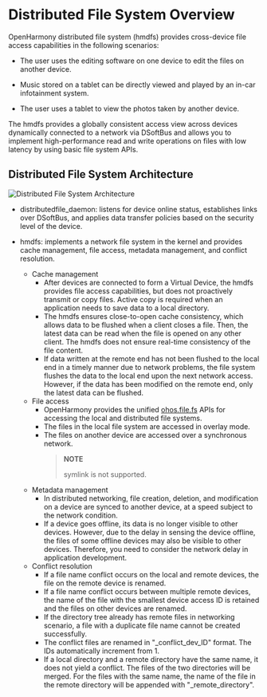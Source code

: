 # Distributed File System Overview
<!--Kit: Core File Kit-->
<!--Subsystem: FileManagement-->
<!--Owner: @wang_zhangjun; @zhuangzhuang-->
<!--SE: @wang_zhangjun; @zhuangzhuang; @renguang1116-->
<!--TSE: @liuhonggang123; @yue-ye2; @juxiaopang-->

OpenHarmony distributed file system (hmdfs) provides cross-device file access capabilities in the following scenarios:

- The user uses the editing software on one device to edit the files on another device.

- Music stored on a tablet can be directly viewed and played by an in-car infotainment system.

- The user uses a tablet to view the photos taken by another device.

The hmdfs provides a globally consistent access view across devices dynamically connected to a network via DSoftBus and allows you to implement high-performance read and write operations on files with low latency by using basic file system APIs.

## Distributed File System Architecture

![Distributed File System Architecture](figures/distributed-file-system-architecture.png)

- distributedfile_daemon: listens for device online status, establishes links over DSoftBus, and applies data transfer policies based on the security level of the device.

- hmdfs: implements a network file system in the kernel and provides cache management, file access, metadata management, and conflict resolution.
  - Cache management
    - After devices are connected to form a Virtual Device, the hmdfs provides file access capabilities, but does not proactively transmit or copy files. Active copy is required when an application needs to save data to a local directory.
    - The hmdfs ensures close-to-open cache consistency, which allows data to be flushed when a client closes a file. Then, the latest data can be read when the file is opened on any other client. The hmdfs does not ensure real-time consistency of the file content.
    - If data written at the remote end has not been flushed to the local end in a timely manner due to network problems, the file system flushes the data to the local end upon the next network access. However, if the data has been modified on the remote end, only the latest data can be flushed.
  - File access
    - OpenHarmony provides the unified [ohos.file.fs](../reference/apis-core-file-kit/js-apis-file-fs.md) APIs for accessing the local and distributed file systems.
    - The files in the local file system are accessed in overlay mode.
    - The files on another device are accessed over a synchronous network.
        > **NOTE**
        >
        > symlink is not supported.
  - Metadata management
    - In distributed networking, file creation, deletion, and modification on a device are synced to another device, at a speed subject to the network condition.
    - If a device goes offline, its data is no longer visible to other devices. However, due to the delay in sensing the device offline, the files of some offline devices may also be visible to other devices. Therefore, you need to consider the network delay in application development.
  - Conflict resolution
    - If a file name conflict occurs on the local and remote devices, the file on the remote device is renamed.
    - If a file name conflict occurs between multiple remote devices, the name of the file with the smallest device access ID is retained and the files on other devices are renamed.
    - If the directory tree already has remote files in networking scenario, a file with a duplicate file name cannot be created successfully.
    - The conflict files are renamed in "_conflict_dev_ID" format. The IDs automatically increment from 1.
    - If a local directory and a remote directory have the same name, it does not yield a conflict. The files of the two directories will be merged. For the files with the same name, the name of the file in the remote directory will be appended with "_remote_directory".
